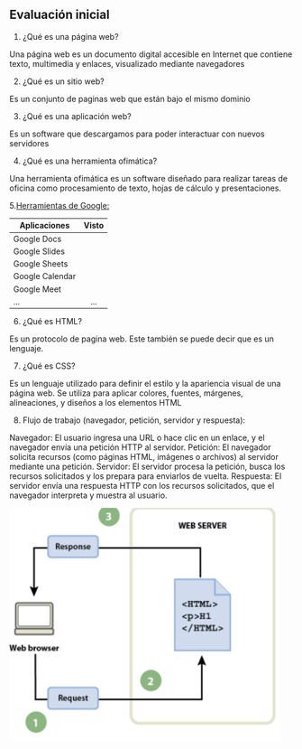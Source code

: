 ## Evaluación inicial

1. ¿Qué es una página web?

Una página web es un documento digital accesible en Internet que contiene texto, multimedia y enlaces, visualizado mediante navegadores

2. ¿Qué es un sitio web?

Es un conjunto de paginas web que están bajo el mismo dominio

3. ¿Qué es una aplicación web?

Es un software que descargamos para poder interactuar con nuevos servidores

4. ¿Qué es una herramienta ofimática?

Una herramienta ofimática es un software diseñado para realizar tareas de oficina como procesamiento de texto, hojas de cálculo y presentaciones.

5.[Herramientas de Google:](https://www.google.com/intl/es-419/chrome/browser-tools/ "Clica Albertoo")

|Aplicaciones |Visto |
|---------|:-------:|
|Google Docs| ||
|Google Slides||
|Google Sheets||
|Google Calendar||
|Google Meet| |
|...|...| 

6. ¿Qué es HTML?

Es un protocolo de pagina web. Este también se puede decir que es un lenguaje. 

7. ¿Qué es CSS?

Es un lenguaje utilizado para definir el estilo y la apariencia visual de una página web. Se utiliza para aplicar colores, fuentes, márgenes, alineaciones, y diseños a los elementos HTML

8. Flujo de trabajo (navegador, petición, servidor y respuesta):

Navegador: El usuario ingresa una URL o hace clic en un enlace, y el navegador envía una petición HTTP al servidor.
Petición: El navegador solicita recursos (como páginas HTML, imágenes o archivos) al servidor mediante una petición.
Servidor: El servidor procesa la petición, busca los recursos solicitados y los prepara para enviarlos de vuelta.
Respuesta: El servidor envía una respuesta HTTP con los recursos solicitados, que el navegador interpreta y muestra al usuario.

![imagen](https://github.com/RobertoFeliuBr/RobertoFeliuBre-a-SMX2M8UF1A2/blob/main/ulrimo.png)

